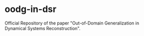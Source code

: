 # oodg-in-dsr
Official Repository of the paper "Out-of-Domain Generalization in Dynamical Systems Reconstruction".
